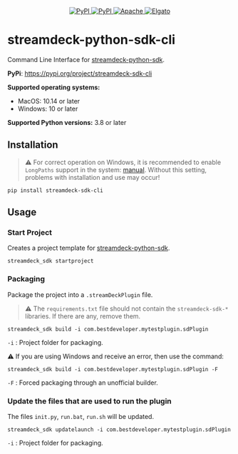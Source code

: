 <p align="center">
    <a href="https://pypi.org/project/streamdeck-sdk-cli" target="_blank">
        <img src="https://img.shields.io/pypi/v/streamdeck-sdk-cli" alt="PyPI">
    </a>
    <a href="https://pypi.org/project/streamdeck-sdk-cli" target="_blank">
        <img src="https://static.pepy.tech/badge/streamdeck-sdk-cli" alt="PyPI">
    </a>
    <a href="https://opensource.org/licenses/Apache-2.0" target="_blank">
        <img src="https://img.shields.io/badge/License-Apache_2.0-blue.svg" alt="Apache">
    </a>
    <a href="https://docs.elgato.com/sdk" target="_blank">
        <img src="https://badgen.net/badge/Elgato/doc/blue" alt="Elgato">
    </a>
</p>

# streamdeck-python-sdk-cli

Command Line Interface for [streamdeck-python-sdk](https://github.com/gri-gus/streamdeck-python-sdk).

**PyPi**: https://pypi.org/project/streamdeck-sdk-cli

**Supported operating systems:**

* MacOS: 10.14 or later
* Windows: 10 or later

**Supported Python versions:** 3.8 or later

## Installation

> ⚠️ For correct operation on Windows, it is recommended to enable `LongPaths` support in
> the system: [manual](https://www.backupery.com/how-to-enable-ntfs-long-paths-in-windows/).
> Without this setting, problems with installation and use may occur!

```shell
pip install streamdeck-sdk-cli
```

## Usage

### Start Project

Creates a project template for [streamdeck-python-sdk](https://github.com/gri-gus/streamdeck-python-sdk).

```shell
streamdeck_sdk startproject
```

### Packaging

Package the project into a `.streamDeckPlugin` file.

> ⚠️ The `requirements.txt` file should not contain the `streamdeck-sdk-*` libraries. If there are any, remove them.

```shell
streamdeck_sdk build -i com.bestdeveloper.mytestplugin.sdPlugin
```

`-i` : Project folder for packaging.

⚠️ If you are using Windows and receive an error, then use the command:

```shell
streamdeck_sdk build -i com.bestdeveloper.mytestplugin.sdPlugin -F
```

`-F` : Forced packaging through an unofficial builder.

### Update the files that are used to run the plugin

The files `init.py`, `run.bat`, `run.sh` will be updated.

```shell
streamdeck_sdk updatelaunch -i com.bestdeveloper.mytestplugin.sdPlugin
```

`-i` : Project folder for packaging.
